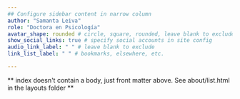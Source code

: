 ```yaml
---
## Configure sidebar content in narrow column
author: "Samanta Leiva"
role: "Doctora en Psicología"
avatar_shape: rounded # circle, square, rounded, leave blank to exclude
show_social_links: true # specify social accounts in site config
audio_link_label: " " # leave blank to exclude
link_list_label: " " # bookmarks, elsewhere, etc.

---
```


** index doesn't contain a body, just front matter above.
See about/list.html in the layouts folder **